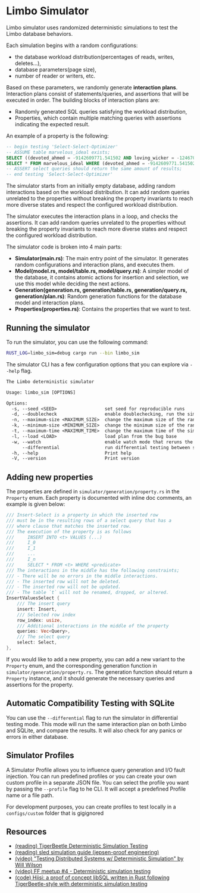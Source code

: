 # Limbo Simulator

Limbo simulator uses randomized deterministic simulations to test the Limbo database behaviors.

Each simulation begins with a random configurations:

- the database workload distribution(percentages of reads, writes, deletes...),
- database parameters(page size),
- number of reader or writers, etc.

Based on these parameters, we randomly generate **interaction plans**. Interaction plans consist of statements/queries, and assertions that will be executed in order. The building blocks of interaction plans are:

- Randomly generated SQL queries satisfying the workload distribution,
- Properties, which contain multiple matching queries with assertions indicating the expected result.

An example of a property is the following:

```sql
-- begin testing 'Select-Select-Optimizer'
-- ASSUME table marvelous_ideal exists;
SELECT ((devoted_ahmed = -9142609771.541502 AND loving_wicker = -1246708244.164486)) FROM marvelous_ideal WHERE TRUE;
SELECT * FROM marvelous_ideal WHERE (devoted_ahmed = -9142609771.541502 AND loving_wicker = -1246708244.164486);
-- ASSERT select queries should return the same amount of results;
-- end testing 'Select-Select-Optimizer'
```

The simulator starts from an initially empty database, adding random interactions based on the workload distribution. It can
add random queries unrelated to the properties without breaking the property invariants to reach more diverse states and respect the configured workload distribution.

The simulator executes the interaction plans in a loop, and checks the assertions. It can add random queries unrelated to the properties without
breaking the property invariants to reach more diverse states and respect the configured workload distribution.

The simulator code is broken into 4 main parts:

- **Simulator(main.rs)**: The main entry point of the simulator. It generates random configurations and interaction plans, and executes them.
- **Model(model.rs, model/table.rs, model/query.rs)**: A simpler model of the database, it contains atomic actions for insertion and selection, we use this model while deciding the next actions.
- **Generation(generation.rs, generation/table.rs, generation/query.rs, generation/plan.rs)**: Random generation functions for the database model and interaction plans.
- **Properties(properties.rs)**: Contains the properties that we want to test.

## Running the simulator

To run the simulator, you can use the following command:

```bash
RUST_LOG=limbo_sim=debug cargo run --bin limbo_sim
```

The simulator CLI has a few configuration options that you can explore via `--help` flag.

```txt
The Limbo deterministic simulator

Usage: limbo_sim [OPTIONS]

Options:
  -s, --seed <SEED>                  set seed for reproducible runs
  -d, --doublecheck                  enable doublechecking, run the simulator with the plan twice and check output equality
  -n, --maximum-size <MAXIMUM_SIZE>  change the maximum size of the randomly generated sequence of interactions [default: 5000]
  -k, --minimum-size <MINIMUM_SIZE>  change the minimum size of the randomly generated sequence of interactions [default: 1000]
  -t, --maximum-time <MAXIMUM_TIME>  change the maximum time of the simulation(in seconds) [default: 3600]
  -l, --load <LOAD>                  load plan from the bug base
  -w, --watch                        enable watch mode that reruns the simulation on file changes
      --differential                 run differential testing between sqlite and Limbo
  -h, --help                         Print help
  -V, --version                      Print version
```

## Adding new properties

The properties are defined in `simulator/generation/property.rs` in the `Property` enum. Each property is documented with
inline doc comments, an example is given below:

```rust
/// Insert-Select is a property in which the inserted row
/// must be in the resulting rows of a select query that has a
/// where clause that matches the inserted row.
/// The execution of the property is as follows
///     INSERT INTO <t> VALUES (...)
///     I_0
///     I_1
///     ...
///     I_n
///     SELECT * FROM <t> WHERE <predicate>
/// The interactions in the middle has the following constraints;
/// - There will be no errors in the middle interactions.
/// - The inserted row will not be deleted.
/// - The inserted row will not be updated.
/// - The table `t` will not be renamed, dropped, or altered.
InsertValuesSelect {
    /// The insert query
    insert: Insert,
    /// Selected row index
    row_index: usize,
    /// Additional interactions in the middle of the property
    queries: Vec<Query>,
    /// The select query
    select: Select,
},
```

If you would like to add a new property, you can add a new variant to the `Property` enum, and the corresponding
generation function in `simulator/generation/property.rs`. The generation function should return a `Property` instance, and
it should generate the necessary queries and assertions for the property.

## Automatic Compatibility Testing with SQLite

You can use the `--differential` flag to run the simulator in differential testing mode. This mode will run the same interaction plan on both Limbo and SQLite, and compare the results. It will also check for any panics or errors in either database.

## Simulator Profiles
A Simulator Profile allows you to influence query generation and I/O fault injection. You can run predefined profiles or you can create your own custom profile in a separate JSON file. You can select the profile you want by passing the `--profile` flag to he CLI. It will accept a predefined Profile name or a file path. 

For development purposes, you can create profiles to test locally in a `configs/custom` folder that is gigignored

## Resources

- [(reading) TigerBeetle Deterministic Simulation Testing](https://docs.tigerbeetle.com/about/vopr/)
- [(reading) sled simulation guide (jepsen-proof engineering)](https://sled.rs/simulation.html)
- [(video) "Testing Distributed Systems w/ Deterministic Simulation" by Will Wilson](https://www.youtube.com/watch?v=4fFDFbi3toc)
- [(video) FF meetup #4 - Deterministic simulation testing](https://www.youtube.com/live/29Vz5wkoUR8)
- [(code) Hiisi: a proof of concept libSQL written in Rust following TigerBeetle-style with deterministic simulation testing](https://github.com/penberg/hiisi)
